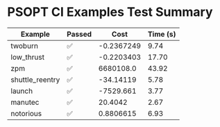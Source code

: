 # PSOPT CI Examples Test Summary

| Example | Passed | Cost | Time (s) |
|---|---|---|---|
| twoburn | ✅ | -0.2367249 | 9.74 |
| low_thrust | ✅ | -0.2203403 | 17.70 |
| zpm | ✅ | 6680108.0 | 43.92 |
| shuttle_reentry | ✅ | -34.14119 | 5.78 |
| launch | ✅ | -7529.661 | 3.77 |
| manutec | ✅ | 20.4042 | 2.67 |
| notorious | ✅ | 0.8806615 | 6.93 |